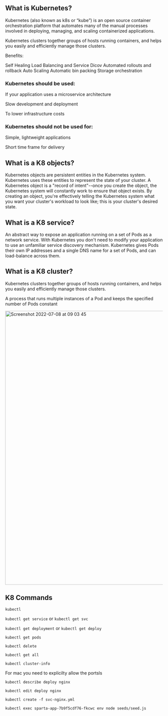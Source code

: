 ## What is Kubernetes?

Kubernetes (also known as k8s or “kube”) is an open source container orchestration platform that automates many of the manual processes involved in deploying, managing, and scaling containerized applications.

Kubernetes clusters together groups of hosts running containers, and helps you easily and efficiently manage those clusters.

Benefits:

Self Healing
Load Balancing and Service Dicov
Automated rollouts and rollback
Auto Scaling
Automatic bin packing
Storage orchestration

### Kubernetes should be used:
If your application uses a microservice architecture

Slow development and deployment

To lower infrastructure costs

### Kubernetes should not be used for:

Simple, lightweight applications

Short time frame for delivery

## What is a K8 objects?

Kubernetes objects are persistent entities in the Kubernetes system. Kubernetes uses these entities to represent the state of your cluster. A Kubernetes object is a "record of intent"--once you create the object, the Kubernetes system will constantly work to ensure that object exists. By creating an object, you're effectively telling the Kubernetes system what you want your cluster's workload to look like; this is your cluster's desired state.

## What is a K8 service?
An abstract way to expose an application running on a set of Pods as a network service.
With Kubernetes you don't need to modify your application to use an unfamiliar service discovery mechanism. Kubernetes gives Pods their own IP addresses and a single DNS name for a set of Pods, and can load-balance across them.


## What is a K8 cluster?

Kubernetes clusters together groups of hosts running containers, and helps you easily and efficiently manage those clusters.

A process that runs multiple instances of a Pod and keeps the specified number of Pods constant

<img width="877" alt="Screenshot 2022-07-08 at 09 03 45" src="https://user-images.githubusercontent.com/105854053/177946508-17555e82-162e-43dd-a4c1-8e47a17e50c8.png">


## K8 Commands

`kubectl`

`kubectl get service` or `kubectl get svc`

`kubectl get deployment` or `kubectl get deploy`

`kubectl get pods`

`kubectl delete`

`kubectl get all`

`kubectl cluster-info`

For mac you need to explicilty allow the portsls

`kubectl describe deploy nginx` 

`kubectl edit deploy nginx` 

`kubectl create -f svc-nginx.yml`

`kubectl exec sparta-app-7b9f5cdf76-fkcwc env node seeds/seed.js`

